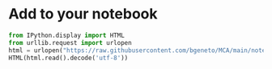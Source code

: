 # Add to your notebook

```python
from IPython.display import HTML
from urllib.request import urlopen
html = urlopen("https://raw.githubusercontent.com/bgeneto/MCA/main/notebooks/_static/scripts.js")
HTML(html.read().decode('utf-8'))
```
